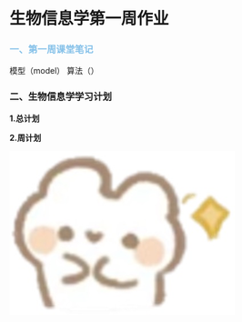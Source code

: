 # 生物信息学第一周作业
### <span style="color: #85C1E9;">一、第一周课堂笔记</span>
模型（model）
算法（）
### 二、生物信息学学习计划
**1.总计划**

**2.周计划**
 
![可爱兔子](https://github.com/Joyee001/2025bioinfo/raw/main/images/%E5%85%94%E5%AD%90%E7%AC%91.jpg)
